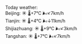 Today weather:  
Beijing: ☀️ 🌡️+7°C 🌬️↙7km/h  
Tianjin: ☀️ 🌡️+4°C 🌬️↓11km/h  
Shijiazhuang: ☀️ 🌡️+9°C 🌬️↙3km/h  
Tangshan: ☀️ 🌡️+7°C 🌬️↙7km/h  
